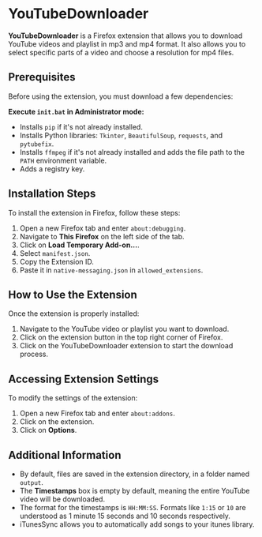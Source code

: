 # YouTubeDownloader

**YouTubeDownloader** is a Firefox extension that allows you to download YouTube videos and playlist in mp3 and mp4 format. It also allows you to select specific parts of a video and choose a resolution for mp4 files.

## Prerequisites
Before using the extension, you must download a few dependencies:

**Execute `init.bat` in Administrator mode:**
   - Installs `pip` if it's not already installed.
   - Installs Python libraries: `Tkinter`, `BeautifulSoup`, `requests`, and `pytubefix`.
   - Installs `ffmpeg` if it's not already installed and adds the file path to the `PATH` environment variable.
   - Adds a registry key.

## Installation Steps
To install the extension in Firefox, follow these steps:

1. Open a new Firefox tab and enter `about:debugging`.
2. Navigate to **This Firefox** on the left side of the tab.
3. Click on **Load Temporary Add-on...**.
4. Select `manifest.json`.
5. Copy the Extension ID.
6. Paste it in `native-messaging.json` in `allowed_extensions`.

## How to Use the Extension
Once the extension is properly installed:
1. Navigate to the YouTube video or playlist you want to download.
2. Click on the extension button in the top right corner of Firefox.
3. Click on the YouTubeDownloader extension to start the download process.

## Accessing Extension Settings
To modify the settings of the extension:

1. Open a new Firefox tab and enter `about:addons`.
2. Click on the extension.
3. Click on **Options**.

## Additional Information
- By default, files are saved in the extension directory, in a folder named `output`.
- The **Timestamps** box is empty by default, meaning the entire YouTube video will be downloaded.
- The format for the timestamps is `HH:MM:SS`. Formats like `1:15` or `10` are understood as 1 minute 15 seconds and 10 seconds respectively.
- iTunesSync allows you to automatically add songs to your itunes library.
